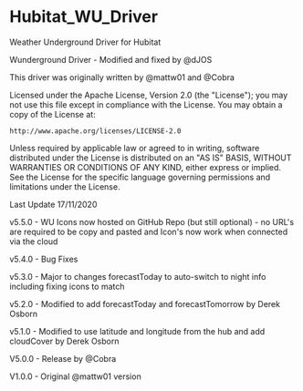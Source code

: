 # Hubitat_WU_Driver
Weather Underground Driver for Hubitat

Wunderground Driver - Modified and fixed by @dJOS

This driver was originally written by @mattw01 and @Cobra

Licensed under the Apache License, Version 2.0 (the "License"); you may not use this file except
in compliance with the License. You may obtain a copy of the License at:

    http://www.apache.org/licenses/LICENSE-2.0

Unless required by applicable law or agreed to in writing, software distributed under the License is distributed
on an "AS IS" BASIS, WITHOUT WARRANTIES OR CONDITIONS OF ANY KIND, either express or implied. See the License
for the specific language governing permissions and limitations under the License.


Last Update 17/11/2020

v5.5.0 - WU Icons now hosted on GitHub Repo (but still optional) - no URL's are required to be copy and pasted and Icon's now work when connected via the cloud
 
v5.4.0 - Bug Fixes

v5.3.0 - Major to changes forecastToday to auto-switch to night info including fixing icons to match

v5.2.0 - Modified to add forecastToday and forecastTomorrow by Derek Osborn

v5.1.0 - Modified to use latitude and longitude from the hub and add cloudCover by Derek Osborn

V5.0.0 - Release by @Cobra

V1.0.0 - Original @mattw01 version



